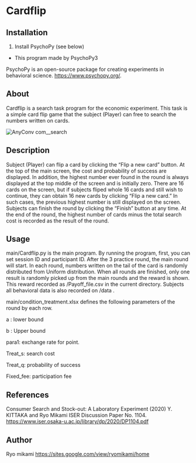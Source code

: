 # Cardflip 

## Installation

1. Install PsychoPy (see below)
* This program made by PsychoPy3

PsychoPy is an open-source package for creating experiments in behavioral science.
https://www.psychopy.org/.

## About

Cardflip is a search task program for the economic experiment. This task is a simple card flip game that the subject (Player) can free to search the numbers written on cards. 

![AnyConv com__search](https://user-images.githubusercontent.com/38565854/101184228-d1083300-3693-11eb-86f0-ed48a7193ed8.gif)

## Description


Subject (Player) can flip a card by clicking the “Flip a new card” button. 
At the top of the main screen, the cost and probability of success are displayed. In addition, the highest number ever found in the round is always displayed at the top middle of the screen and is initially zero.
There are 16 cards on the screen, but if subjects fliped whole 16 cards and still wish to continue, they can obtain 16 new cards by clicking “Flip a new card.” In such cases, the previous highest number is still displayed on the screen. Subjects can finish the round by clicking the “Finish” button at any time. At the end of the round, the highest number of cards minus the total search cost is recorded as the result of the round.


## Usage

main/Cardflip.py is the main program.
By running the program, first, you can set session ID and participant ID.
After the 3 practice round, the main round will start.
In each round,  numbers written on the tail of the card is randomly distributed from Uniform distribution.
When all rounds are finished, only one result is randomly picked up from the main rounds and the reward is shown.
This reward recorded as /Payoff_file.csv  in the current directory.
Subjects all behavioral data is also recorded on /data .

main/condition_treatment.xlsx defines the following parameters of the round by each row.

a : lower bound 

b : Upper bound

para1: exchange rate for point.

Treat_s: search cost

Treat_q: probability of success

Fixed_fee: participation fee

## References
Consumer Search and Stock-out: A Laboratory Experiment (2020) Y. KITTAKA and Ryo Mikami
ISER Discussion Paper No. 1104.
https://www.iser.osaka-u.ac.jp/library/dp/2020/DP1104.pdf

## Author

Ryo mikami
https://sites.google.com/view/ryomikami/home
